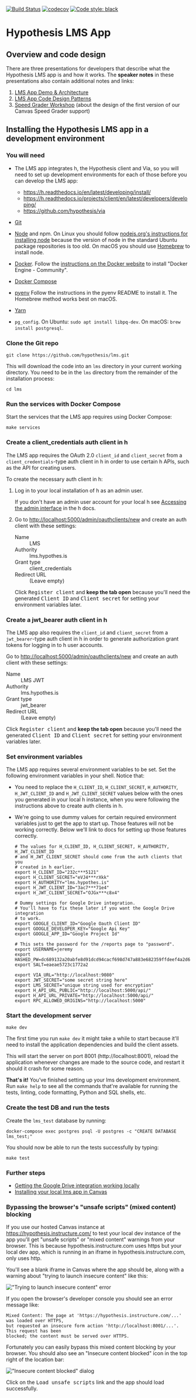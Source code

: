 [![Build Status](https://travis-ci.org/hypothesis/lms.svg?branch=master)](https://travis-ci.org/hypothesis/lms)
[![codecov](https://codecov.io/gh/hypothesis/lms/branch/master/graph/badge.svg)](https://codecov.io/gh/hypothesis/lms)
[![Code style: black](https://img.shields.io/badge/code%20style-black-000000.svg)](https://github.com/ambv/black)

# Hypothesis LMS App

## Overview and code design

There are three presentations for developers that describe what the Hypothesis LMS app is and how it works. The **speaker notes** in these presentations also contain additional notes and links:

1. [LMS App Demo & Architecture](https://docs.google.com/presentation/d/1eRMjS5B8Yja6Aupp8oKi-UztIJ9_8KRViSc6OMDLfMY/)
2. [LMS App Code Design Patterns](https://docs.google.com/presentation/d/1AWcDoHaV9aAvInefR54SJepZiNM08Zou9jxNssccw3c/)
3. [Speed Grader Workshop](https://docs.google.com/presentation/d/1TJF9SXRMbtHCPnkD9sy-TXe_u55--zYt6veVW0M6leA/) (about the design of the first version of our Canvas Speed Grader support)

## Installing the Hypothesis LMS app in a development environment

### You will need

* The LMS app integrates h, the Hypothesis client and Via, so you will need to
  set up development environments for each of those before you can develop the
  LMS app:

  * https://h.readthedocs.io/en/latest/developing/install/
  * https://h.readthedocs.io/projects/client/en/latest/developers/developing/
  * https://github.com/hypothesis/via

* [Git](https://git-scm.com/)

* [Node](https://nodejs.org/) and npm.
  On Linux you should follow
  [nodejs.org's instructions for installing node](https://nodejs.org/en/download/package-manager/)
  because the version of node in the standard Ubuntu package repositories is
  too old.
  On macOS you should use [Homebrew](https://brew.sh/) to install node.

* [Docker](https://docs.docker.com/install/).
  Follow the [instructions on the Docker website](https://docs.docker.com/install/)
  to install "Docker Engine - Community".

* [Docker Compose](https://docs.docker.com/compose/install/)

* [pyenv](https://github.com/pyenv/pyenv)
  Follow the instructions in the pyenv README to install it.
  The Homebrew method works best on macOS.

* [Yarn](https://yarnpkg.com/)

* `pg_config`. On Ubuntu: `sudo apt install libpq-dev`. On macOS: `brew install postgresql`.

### Clone the Git repo

    git clone https://github.com/hypothesis/lms.git

This will download the code into an `lms` directory in your current working
directory. You need to be in the `lms` directory from the remainder of the
installation process:

    cd lms

### Run the services with Docker Compose

Start the services that the LMS app requires using Docker Compose:

    make services

### Create a client_credentials auth client in h

The LMS app requires the OAuth 2.0 `client_id` and `client_secret` from a
`client_credentials`-type auth client in h in order to use certain h APIs, such
as the API for creating users.

To create the necessary auth client in h:

1. Log in to your local installation of h as an admin user.

   If you don't have an admin user account for your local h see
   [Accessing the admin interface](http://h.readthedocs.io/en/latest/developing/administration/)
   in the h docs.

1. Go to <http://localhost:5000/admin/oauthclients/new> and create an auth
   client with these settings:

   <dl>
     <dt>Name</dt>
     <dd>LMS</dd>
     <dt>Authority</dt>
     <dd>lms.hypothes.is</dd>
     <dt>Grant type</dt>
     <dd>client_credentials</dd>
     <dt>Redirect URL</dt>
     <dd>(Leave empty)</dd>
   </dl>

   Click <samp>Register client</samp> and **keep the tab open** because you'll
   need the generated <samp>Client ID</samp> and <samp>Client secret</samp> for
   setting your environment variables later.

### Create a jwt_bearer auth client in h

The LMS app also requires the `client_id` and `client_secret` from a
`jwt_bearer`-type auth client in h in order to generate authorization grant
tokens for logging in to h user accounts.

Go to <http://localhost:5000/admin/oauthclients/new> and create an auth
client with these settings:

   <dl>
     <dt>Name</dt>
     <dd>LMS JWT</dd>
     <dt>Authority</dt>
     <dd>lms.hypothes.is</dd>
     <dt>Grant type</dt>
     <dd>jwt_bearer</dd>
     <dt>Redirect URL</dt>
     <dd>(Leave empty)</dd>
   </dl>

Click <samp>Register client</samp> and **keep the tab open** because you'll
need the generated <samp>Client ID</samp> and <samp>Client secret</samp> for
setting your environment variables later.

### Set environment variables

The LMS app requires several environment variables to be set. Set the following
environment variables in your shell. Notice that:

* You need to replace the `H_CLIENT_ID`, `H_CLIENT_SECRET`, `H_AUTHORITY`,
  `H_JWT_CLIENT_ID` and `H_JWT_CLIENT_SECRET` values below with the ones you
  generated in your local h instance, when you
  were following the instructions above to create auth clients in h.
* We're going to use dummy values for certain required environment variables
  just to get the app to start up. Those features will not be working
  correctly. Below we'll link to docs for setting up those features correctly.

      # The values for H_CLIENT_ID, H_CLIENT_SECRET, H_AUTHORITY, H_JWT_CLIENT_ID
      # and H_JWT_CLIENT_SECRET should come from the auth clients that you
      # created in h earlier.
      export H_CLIENT_ID="232c***5121"
      export H_CLIENT_SECRET="eVJ4***rXkk"
      export H_AUTHORITY="lms.hypothes.is"
      export H_JWT_CLIENT_ID="3ac7***71e4"
      export H_JWT_CLIENT_SECRET="OJGx***c8x4"

      # Dummy settings for Google Drive integration.
      # You'll have to fix these later if you want the Google Drive integration
      # to work.
      export GOOGLE_CLIENT_ID="Google Oauth Client ID"
      export GOOGLE_DEVELOPER_KEY="Google Api Key"
      export GOOGLE_APP_ID="Google Project Id"

      # This sets the password for the /reports page to "password".
      export USERNAME=jeremy
      export HASHED_PW=dc689132a20abfe8d91dcd94cacf698d747a883e682359ffdeef4a2d6e00cc9f
      export SALT=eaeae5723c1772a2

      export VIA_URL="http://localhost:9080"
      export JWT_SECRET="some secret string here"
      export LMS_SECRET="unique string used for encryption"
      export H_API_URL_PUBLIC="http://localhost:5000/api/"
      export H_API_URL_PRIVATE="http://localhost:5000/api/"
      export RPC_ALLOWED_ORIGINS="http://localhost:5000"

### Start the development server

    make dev

The first time you run `make dev` it might take a while to start because it'll
need to install the application dependencies and build the client assets.

This will start the server on port 8001 (http://localhost:8001), reload the
application whenever changes are made to the source code, and restart it should
it crash for some reason.

**That's it!** You’ve finished setting up your lms development environment. Run
`make help` to see all the commands that're available for running the tests,
linting, code formatting, Python and SQL shells, etc.

### Create the test DB and run the tests

Create the `lms_test` database by running:

    docker-compose exec postgres psql -U postgres -c "CREATE DATABASE lms_test;"

You should now be able to run the tests successfully by typing:

    make test

### Further steps

* [Getting the Google Drive integration working locally](docs/google-drive.md)
* [Installing your local lms app in Canvas](docs/canvas.md)

### Bypassing the browser's "unsafe scripts" (mixed content) blocking

If you use our hosted Canvas instance at <https://hypothesis.instructure.com/>
to test your local dev instance of the app you'll get "unsafe scripts" or "mixed content"
warnings from your browser. This is because hypothesis.instructure.com uses https but your
local dev app, which is running in an iframe in hypothesis.instructure.com, only uses http.

You'll see a blank iframe in Canvas where the app should be, along with a warning about
"trying to launch insecure content" like this:

!["Trying to launch insecure content" error](docs/images/trying-to-launch-insecure-content.png "'Trying to launch insecure content' error")

If you open the browser's developer console you should see an error message like:

    Mixed Content: The page at 'https://hypothesis.instructure.com/...' was loaded over HTTPS,
    but requested an insecure form action 'http://localhost:8001/...'. This request has been
    blocked; the content must be served over HTTPS.

Fortunately you can easily bypass this mixed content blocking by your browser.
You should also see an "Insecure content blocked" icon in the top right of the location bar:

!["Insecure content blocked" dialog](docs/images/insecure-content-blocked.png "'Insecure content blocked' dialog")

Click on the <samp>Load unsafe scripts</samp> link and the app should load successfully.
